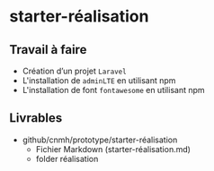 # starter-réalisation

## Travail à faire
- Création d’un projet `Laravel`
- L'installation de `adminLTE` en utilisant npm
- L'installation de font `fontawesome` en utilisant npm

## Livrables  
- github/cnmh/prototype/starter-réalisation
  - Fichier Markdown (starter-réalisation.md)
  - folder réalisation
